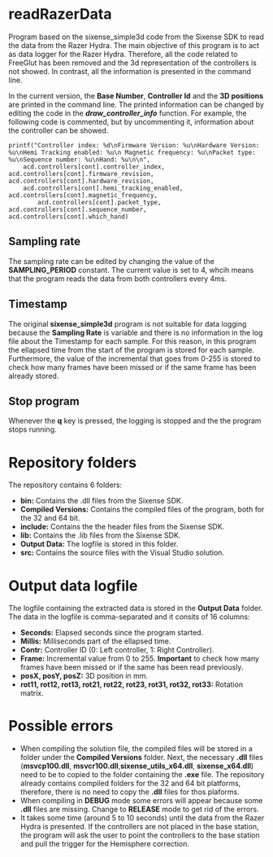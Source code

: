 # readRazerData
Program based on the sixense_simple3d code from the Sixense SDK to read the data from the Razer Hydra. The main objective of this program is to act as data logger for the Razer Hydra. Therefore, all the code related to FreeGlut has been removed and the 3d representation of the controllers is not showed. In contrast, all the information is presented in the command line. 

In the current version, the **Base Number**, **Controller Id** and the **3D positions** are printed in the command line. The printed information can be changed by editing the code in the ***draw_controller_info*** function. For example, the following code is commented, but by uncommenting it, information about the controller can be showed.

```
printf("Controller index: %d\nFirmware Version: %u\nHardware Version: %u\nHemi Tracking enabled: %u\n Magnetic frequency: %u\nPacket type: %u\nSequence number: %u\nHand: %u\n\n",
	acd.controllers[cont].controller_index, acd.controllers[cont].firmware_revision, acd.controllers[cont].hardware_revision,
	acd.controllers[cont].hemi_tracking_enabled, acd.controllers[cont].magnetic_frequency,
        acd.controllers[cont].packet_type, acd.controllers[cont].sequence_number, acd.controllers[cont].which_hand)
```

## Sampling rate
The sampling rate can be edited by changing the value of the **SAMPLING_PERIOD** constant. The current value is set to 4, whcih means that the program reads the data from both controllers every 4ms.

## Timestamp
The original **sixense_simple3d** program is not suitable for data logging because the **Sampling Rate** is variable and there is no information in the log file about the Timestamp for each sample. For this reason, in this program the ellapsed time from the start of the program is stored for each sample. Furthermore, the value of the incremental that goes from 0-255 is stored to check how many frames have been missed or if the same frame has been already stored.

## Stop program
Whenever the **q** key is pressed, the logging is stopped and the the program stops running.

# Repository folders
The repository contains 6 folders:
* **bin:** Contains the .dll files from the Sixense SDK.
* **Compiled Versions:** Contains the compiled files of the program, both for the 32 and 64 bit.
* **include:** Contains the the header files from the Sixense SDK.
* **lib:** Contains the .lib files from the Sixense SDK.
* **Output Data:** The logfile is stored in this folder.
* **src:** Contains the source files with the Visual Studio solution.

# Output data logfile

The logfile containing the extracted data is stored in the **Output Data** folder. The data in the logfile is comma-separated and it consits of 16 columns:
* **Seconds:** Elapsed seconds since the program started.
* **Millis:** Milliseconds part of the ellapsed time.
* **Contr:** Controller ID (0: Left controller, 1: Right Controller).
* **Frame:** Incremental value from 0 to 255. **Important** to check how many frames have been missed or if the same has been read previously.
* **posX, posY, posZ:** 3D position in mm.
* **rot11, rot12, rot13, rot21, rot22, rot23, rot31, rot32, rot33:** Rotation matrix.

# Possible errors
* When compiling the solution file, the compiled files will be stored in a folder under the **Compiled Versions** folder. Next, the necessary **.dll** files (**msvcp100.dll**, **msvcr100.dll**,**sixense_utils_x64.dll**, **sixense_x64.dll**)  need to be to copied to the folder containing the **.exe** file. The repository already contains compiled folders for the 32 and 64 bit platforms, therefore, there is no need to copy the **.dll** files for thos plaforms.
* When compiling in **DEBUG** mode some errors will appear because some **.dll** files are missing. Change to **RELEASE** mode to get rid of the errors.
* It takes some time (around 5 to 10 seconds) until the data from the Razer Hydra is presented. If the controllers are not placed in the base station, the program will ask the user to point the controllers to the base station and pull the trigger for the Hemisphere correction.
